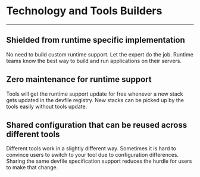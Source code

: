 # Technology and Tools Builders

---

## **Shielded from runtime specific implementation**

No need to build custom runtime support. Let the expert do the job.
Runtime teams know the best way to build and run applications on their
servers.

## **Zero maintenance for runtime support**

Tools will get the runtime support update for free whenever a new stack
gets updated in the devfile registry. New stacks can be picked up by the
tools easily without tools update.

## **Shared configuration that can be reused across different tools**

Different tools work in a slightly different way. Sometimes it is hard
to convince users to switch to your tool due to configuration
differences. Sharing the same devfile specification support reduces the
hurdle for users to make that change.

